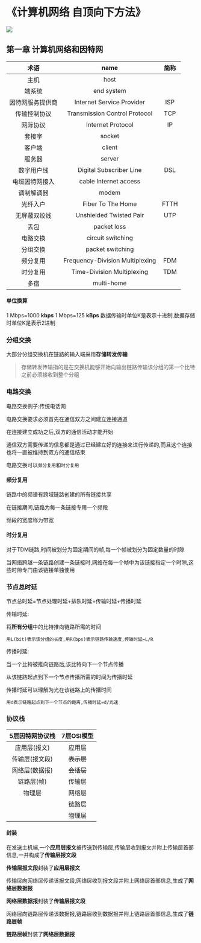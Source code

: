 # 《计算机网络 自顶向下方法》

![](https://cdn.jsdelivr.net/gh/AMDyesIntelno/blog_img/Notes/books/%E8%AE%A1%E7%AE%97%E6%9C%BA%E7%BD%91%E7%BB%9C/TCP_IP.png)

## 第一章 计算机网络和因特网

|术语|name|简称|
|:---:|:---:|:---:|
|主机|host|
|端系统|end system|
|因特网服务提供商|Internet Service Provider|ISP|
|传输控制协议|Transmission Control Protocol|TCP|
|网际协议|Internet Protocol|IP|
|套接字|socket|
|客户端|client|
|服务器|server|
|数字用户线|Digital Subscriber Line|DSL|
|电缆因特网接入|cable Internet access|
|调制解调器|modem|
|光纤入户|Fiber To The Home|FTTH|
|无屏蔽双绞线|Unshielded Twisted Pair|UTP|
|丢包|packet loss|
|电路交换|circuit switching|
|分组交换|packet switching|
|频分复用|Frequency-Division Multiplexing|FDM|
|时分复用|Time-Division Multiplexing|TDM|
|多宿|multi-home|

#### 单位换算

1 Mbps=1000 **kbps**
1 Mbps=125 **kBps**
数据传输时单位K是表示十进制,数据存储时单位K是表示2进制

### 分组交换

大部分分组交换机在链路的输入端采用**存储转发传输**

>存储转发传输指的是在交换机能够开始向输出链路传输该分组的第一个比特之前必须接收到整个分组

### 电路交换

电路交换例子:传统电话网

电路交换要求必须首先在通信双方之间建立连接通道

在连接建立成功之后,双方的通信活动才能开始

通信双方需要传递的信息都是通过已经建立好的连接来进行传递的,而且这个连接也将一直被维持到双方的通信结束

电路交换可以`频分复用`和`时分复用`

#### 频分复用

链路中的频谱有跨域链路创建的所有链接共享

在链接期间,链路为每一条链接专用一个频段

频段的宽度称为带宽

#### 时分复用

对于TDM链路,时间被划分为固定期间的帧,每一个帧被划分为固定数量的时隙

当网络跨越一条链路创建一条链接时,网络在每一个帧中为该链接指定一个时隙,这些时隙专门由该链接单独使用

### 节点总时延

节点总时延=节点处理时延+排队时延+传输时延+传播时延

传输时延:

将**所有分组**中的比特推向链路所需的时间

`用L(bit)表示该分组的长度,用R(bps)表示链路传输速度,传输时延=L/R`

传播时延: 

当一个比特被推向链路后,该比特向下一个节点传播

从该链路起点到下一个节点传播所需的时间为传播时延

传播时延可以理解为光在该链路上的传播时间

`用d表示链路起点到下一个节点的距离,传播时延=d/光速`

### 协议栈

|5层因特网协议栈|7层OSI模型|
|:---:|:---:|
|应用层(报文)|应用层|
|传输层(报文段)|~~表示层~~|
|网络层(数据报)|~~会话层~~|
|链路层(帧)|传输层|
|物理层|网络层|
||链路层|
||物理层|

#### 封装

在发送主机端,一个**应用层报文**被传送到传输层,传输层收到报文并附上传输层首部信息,一并构成了**传输层报文段**

**传输层报文段**封装了**应用层报文**

传输层向网络层传递该报文段,网络层收到报文段并附上网络层首部信息,生成了**网络层数据报**

**网络层数据报**封装了**传输层报文段**

网络层向链路层传递该数据报,链路层收到数据报并附上链路层首部信息,生成了**链路层帧**

**链路层帧**封装了**网络层数据报**